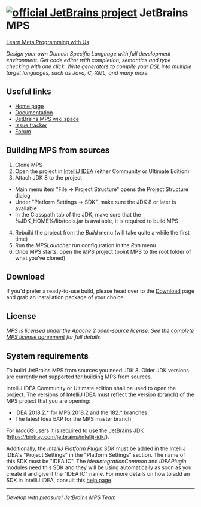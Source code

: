 [![official JetBrains project](http://jb.gg/badges/official-flat-square.svg)](https://confluence.jetbrains.com/display/ALL/JetBrains+on+GitHub)
JetBrains MPS
=============

[Learn Meta Programming with Us](http://www.jetbrains.com/mps/)

<i>Design your own Domain Specific Language with full development environment. Get code editor with completion, semantics and type checking with one click. Write generators to compile your DSL into multiple target languages, such as Java, C, XML, and many more.</i>

Useful links
------------

- [Home page](http://www.jetbrains.com/mps/)
- [Documentation](https://www.jetbrains.com/mps/learn/)
- [JetBrains MPS wiki space](http://confluence.jetbrains.com/display/MPS/Welcome+to+JetBrains+MPS+Space)
- [Issue tracker](http://www.jetbrains.net/tracker/issues/MPS)
- [Forum](https://mps-support.jetbrains.com/hc/en-us/community/topics)


Building MPS from sources
-------------------------

1. Clone MPS
2. Open the project in [IntelliJ IDEA](http://www.jetbrains.com/idea) (either Community or Ultimate Edition)
3. Attach JDK 8 to the project
  * Main menu item "File -> Project Structure" opens the Project Structure dialog
  * Under "Platform Settings -> SDK", make sure the JDK 8 or later is available
  * In the Classpath tab of the JDK, make sure that the %JDK_HOME%/lib/tools.jar is available, it is required to build MPS
4. Rebuild the project from the _Build_ menu (will take quite a while the first time)
5. Run the _MPSLauncher_ run configuration in the _Run_ menu
6. Once MPS starts, open the _MPS_ project (point MPS to the root folder of what you've cloned)

Download
--------

If you'd prefer a ready-to-use build, please head over to the [Download](http://www.jetbrains.com/mps/download/) page and grab an installation package of your choice.

License
-------

_MPS is licensed under the Apache 2 open-source license. See the [complete MPS license agreement](http://www.jetbrains.com/mps/download/license.html) for full details._

System requirements
-------------------

To build JetBrains MPS from sources you need JDK 8. Older JDK versions are currently not supported for building MPS from sources.

IntelliJ IDEA Community or Ultimate edition shall be used to open the project. The versions of IntelliJ IDEA must reflect the version (branch) of the MPS project that you are opening:
* IDEA 2018.2.* for MPS 2018.2 and the 182.* branches
* The latest Idea EAP for the MPS master branch

For *MacOS* users it is required to use the JetBrains JDK (https://bintray.com/jetbrains/intellij-jdk/).

Additionally, the *IntelliJ Platform Plugin SDK* must be added in the IntelliJ IDEA's "Project Settings" in the "Platform Settings" section. The name of this SDK must be "IDEA IC".
The *ideaIntegrationCommon* and *IDEAPlugin* modules need this SDK and they will be using automatically as soon as you create it and give it the "IDEA IC" name.
For more details on how to add an SDK in IntelliJ IDEA, consult this [help page](https://www.jetbrains.com/help/idea/configuring-intellij-platform-plugin-sdk.html).


----------------------
_Develop with pleasure!
JetBrains MPS Team_
